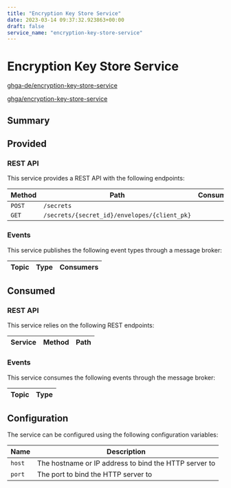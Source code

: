 ```yaml
---
title: "Encryption Key Store Service"
date: 2023-03-14 09:37:32.923863+00:00
draft: false
service_name: "encryption-key-store-service"
---
```



# Encryption Key Store Service

[ghga-de/encryption-key-store-service](https://github.com/ghga-de/encryption-key-store-service)

[ghga/encryption-key-store-service](https://hub.docker.com/r/ghga/encryption-key-store-service)

## Summary



## Provided

### REST API

This service provides a REST API with the following endpoints:

| Method | Path | Consumers |
| --- | --- | --- |
| `POST` | `/secrets` |  |
| `GET` | `/secrets/{secret_id}/envelopes/{client_pk}` |  |


### Events

This service publishes the following event types through a message broker:

| Topic | Type | Consumers |
| --- | --- | --- |


## Consumed

### REST API

This service relies on the following REST endpoints:

| Service | Method | Path |
| --- | --- | --- |


### Events

This service consumes the following events through the message broker:

| Topic | Type |
| --- | --- |



## Configuration

The service can be configured using the following configuration variables:

| Name | Description |
| --- | --- |
| `host` | The hostname or IP address to bind the HTTP server to |
| `port` | The port to bind the HTTP server to |

